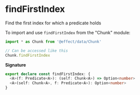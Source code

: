 # findFirstIndex

Find the first index for which a predicate holds

To import and use `findFirstIndex` from the "Chunk" module:

```ts
import * as Chunk from '@effect/data/Chunk'

// Can be accessed like this
Chunk.findFirstIndex
```

**Signature**

```ts
export declare const findFirstIndex: {
  <A>(f: Predicate<A>): (self: Chunk<A>) => Option<number>
  <A>(self: Chunk<A>, f: Predicate<A>): Option<number>
}
```
